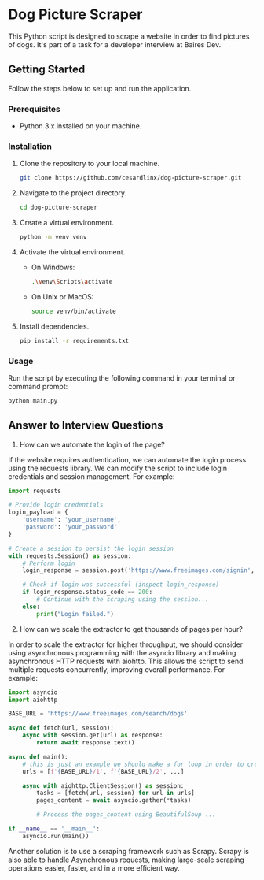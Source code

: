 # Dog Picture Scraper

This Python script is designed to scrape a website in order to find pictures of dogs. It's part of a task for a developer interview at Baires Dev.

## Getting Started

Follow the steps below to set up and run the application.

### Prerequisites

- Python 3.x installed on your machine.

### Installation

1. Clone the repository to your local machine.

    ```bash
    git clone https://github.com/cesardlinx/dog-picture-scraper.git
    ```

2. Navigate to the project directory.

    ```bash
    cd dog-picture-scraper
    ```

3. Create a virtual environment.

    ```bash
    python -m venv venv
    ```

4. Activate the virtual environment.

    - On Windows:

        ```bash
        .\venv\Scripts\activate
        ```

    - On Unix or MacOS:

        ```bash
        source venv/bin/activate
        ```

5. Install dependencies.

    ```bash
    pip install -r requirements.txt
    ```

### Usage

Run the script by executing the following command in your terminal or command prompt:

```bash
python main.py
```

## Answer to Interview Questions

1. How can we automate the login of the page?

If the website requires authentication, we can automate the login process using the requests library. We can modify the script to include login credentials and session management. For example:

```python
import requests

# Provide login credentials
login_payload = {
    'username': 'your_username',
    'password': 'your_password'
}

# Create a session to persist the login session
with requests.Session() as session:
    # Perform login
    login_response = session.post('https://www.freeimages.com/signin', data=login_payload)

    # Check if login was successful (inspect login_response)
    if login_response.status_code == 200:
        # Continue with the scraping using the session...
    else:
        print("Login failed.")
```

2. How can we scale the extractor to get thousands of pages per hour?

In order to scale the extractor for higher throughput, we should consider using asynchronous programming with the asyncio library and making asynchronous HTTP requests with aiohttp. This allows the script to send multiple requests concurrently, improving overall performance. For example:

```python
import asyncio
import aiohttp

BASE_URL = 'https://www.freeimages.com/search/dogs'

async def fetch(url, session):
    async with session.get(url) as response:
        return await response.text()

async def main():
    # this is just an example we should make a for loop in order to create all the urls
    urls = [f'{BASE_URL}/1', f'{BASE_URL}/2', ...]

    async with aiohttp.ClientSession() as session:
        tasks = [fetch(url, session) for url in urls]
        pages_content = await asyncio.gather(*tasks)

        # Process the pages_content using BeautifulSoup ...

if __name__ == '__main__':
    asyncio.run(main())
```

Another solution is to use a scraping framework such as Scrapy. Scrapy is also able to handle Asynchronous requests, making large-scale scraping operations easier, faster, and in a more efficient way. 

